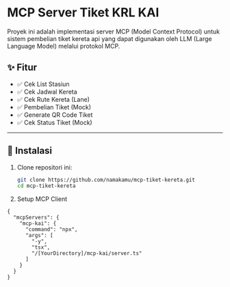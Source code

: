 # MCP Server Tiket KRL KAI

Proyek ini adalah implementasi server MCP (Model Context Protocol) untuk sistem pembelian tiket kereta api yang dapat digunakan oleh LLM (Large Language Model) melalui protokol MCP.

## ✨ Fitur

- ✅ Cek List Stasiun
- ✅ Cek Jadwal Kereta
- ✅ Cek Rute Kereta (Lane)
- ✅ Pembelian Tiket (Mock)
- ✅ Generate QR Code Tiket
- ✅ Cek Status Tiket (Mock)

---

## 🚀 Instalasi

1. Clone repositori ini:
   ```bash
   git clone https://github.com/namakamu/mcp-tiket-kereta.git
   cd mcp-tiket-kereta


2. Setup MCP Client

```
{
  "mcpServers": {
    "mcp-kai": {
      "command": "npx",
      "args": [
        "-y",
        "tsx",
        "/[YourDirectory]/mcp-kai/server.ts"
      ]
    }
  }
}
```
